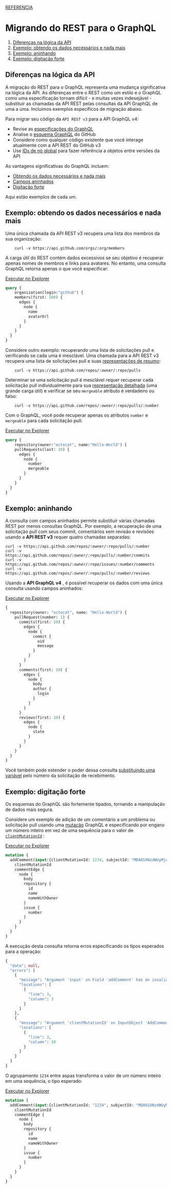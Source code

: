[REFERENCIA](https://developer.github.com/v4/guides/migrating-from-rest/)

# Migrando do REST para o GraphQL
1. [Diferenças na lógica da API](#diferenças-na-lógica-da-api)
2. [Exemplo: obtendo os dados necessários e nada mais](#exemplo:-obtendo-os-dados-necessários-e-nada-mais)
3. [Exemplo: aninhando](#exemplo:-aninhando)
4. [Exemplo: digitação forte](#exemplo:-digitação-forte)

## Diferenças na lógica da API
A migração do REST para o GraphQL representa uma mudança significativa na lógica da API. As diferenças entre o REST como um estilo e o GraphQL como uma especificação tornam difícil - e muitas vezes indesejável - substituir as chamadas da API REST pelas consultas da API GraphQL de uma a uma. Incluímos exemplos específicos de migração abaixo.

Para migrar seu código da `API REST v3` para a API GraphQL v4:

- Revise as [especificações do GraphQL]()
- Analise o [esquema GraphQL]() do GitHub
- Considere como qualquer código existente que você interage atualmente com a API REST do GitHub v3
- Use [IDs de nó global]() para fazer referência a objetos entre versões da API

As vantagens significativas do GraphQL incluem:

- [Obtendo os dados necessários e nada mais]()
- [Campos aninhados]()
- [Digitação forte]()

Aqui estão exemplos de cada um.

## Exemplo: obtendo os dados necessários e nada mais
Uma única chamada da API REST v3 recupera uma lista dos membros da sua organização:

        curl -v https://api.github.com/orgs/:org/members

A carga útil do REST contém dados excessivos se seu objetivo é recuperar apenas nomes de membros e links para avatares. No entanto, uma consulta GraphQL retorna apenas o que você especificar:

[Executar no Explorer]()

```graphql
query {
    organization(login:"github") {
    members(first: 100) {
      edges {
        node {
          name
          avatarUrl
        }
      }
    }
  }
}
```

Considere outro exemplo: recuperando uma lista de solicitações pull e verificando se cada uma é mesclável. Uma chamada para a API REST v3 recupera uma lista de solicitações pull e suas [representações de resumo]():

        curl -v https://api.github.com/repos/:owner/:repo/pulls

Determinar se uma solicitação pull é mesclável requer recuperar cada solicitação pull individualmente para sua [representação detalhada]() (uma grande carga útil) e verificar se seu `mergeable` atributo é verdadeiro ou falso:

        curl -v https://api.github.com/repos/:owner/:repo/pulls/:number

Com o GraphQL, você pode recuperar apenas os atributos `number` e `mergeable` para cada solicitação pull:

[Executar no Explorer]()

```graphql
query {
    repository(owner:"octocat", name:"Hello-World") {
    pullRequests(last: 10) {
      edges {
        node {
          number
          mergeable
        }
      }
    }
  }
}
```

## Exemplo: aninhando
A consulta com campos aninhados permite substituir várias chamadas REST por menos consultas GraphQL. Por exemplo, a recuperação de uma solicitação pull com seus commit, comentários sem revisão e revisões usando a **API REST v3** requer quatro chamadas separadas:

    curl -v https://api.github.com/repos/:owner/:repo/pulls/:number
    curl -v https://api.github.com/repos/:owner/:repo/pulls/:number/commits
    curl -v https://api.github.com/repos/:owner/:repo/issues/:number/comments
    curl -v https://api.github.com/repos/:owner/:repo/pulls/:number/reviews

Usando a **API GraphQL v4** , é possível recuperar os dados com uma única consulta usando campos aninhados:

[Executar no Explorer]()

```graphql
{
  repository(owner: "octocat", name: "Hello-World") {
    pullRequest(number: 1) {
      commits(first: 10) {
        edges {
          node {
            commit {
              oid
              message
            }
          }
        }
      }
      comments(first: 10) {
        edges {
          node {
            body
            author {
              login
            }
          }
        }
      }
      reviews(first: 10) {
        edges {
          node {
            state
          }
        }
      }
    }
  }
}
```

Você também pode estender o poder dessa consulta [substituindo uma variável]() pelo número da solicitação de recebimento.

## Exemplo: digitação forte
Os esquemas do GraphQL são fortemente tipados, tornando a manipulação de dados mais segura.

Considere um exemplo de adição de um comentário a um problema ou solicitação pull usando uma [mutação]() GraphQL e especificando por engano um número inteiro em vez de uma sequência para o valor de [`clientMutationId`]() :

[Executar no Explorer]()

```graphql
mutation {
  addComment(input:{clientMutationId: 1234, subjectId: "MDA6SXNzdWUyMjcyMDA2MTT=", body: "Looks good to me!"}) {
    clientMutationId
    commentEdge {
      node {
        body
        repository {
          id
          name
          nameWithOwner
        }
        issue {
          number
        }
      }
    }
  }
}
```

A execução desta consulta retorna erros especificando os tipos esperados para a operação:

```graphql
{
  "data": null,
  "errors": [
    {
      "message": "Argument 'input' on Field 'addComment' has an invalid value. Expected type 'AddCommentInput!'.",
      "locations": [
        {
          "line": 3,
          "column": 3
        }
      ]
    },
    {
      "message": "Argument 'clientMutationId' on InputObject 'AddCommentInput' has an invalid value. Expected type 'String'.",
      "locations": [
        {
          "line": 3,
          "column": 20
        }
      ]
    }
  ]
}
```

O agrupamento `1234` entre aspas transforma o valor de um número inteiro em uma sequência, o tipo esperado:

[Executar no Explorer]()

```graphql
mutation {
  addComment(input:{clientMutationId: "1234", subjectId: "MDA6SXNzdWUyMjcyMDA2MTT=", body: "Looks good to me!"}) {
    clientMutationId
    commentEdge {
      node {
        body
        repository {
          id
          name
          nameWithOwner
        }
        issue {
          number
        }
      }
    }
  }
}
```

